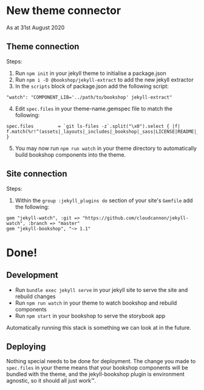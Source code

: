 # New theme connector
As at 31st August 2020 

## Theme connection
Steps:
1. Run `npm init` in your jekyll theme to initialise a package.json
2. Run `npm i -D @bookshop/jekyll-extract` to add the new jekyll extractor
3. In the `scripts` block of package.json add the following script:
```
"watch": "COMPONENT_LIB='../path/to/bookshop' jekyll-extract"
```

4. Edit `spec.files` in your theme-name.gemspec file to match the following:
```
spec.files         = `git ls-files -z`.split("\x0").select { |f| f.match(%r!^(assets|_layouts|_includes|_bookshop|_sass|LICENSE|README|_config\.yml)!i) }
```

5. You may now run `npm run watch` in your theme directory to automatically build bookshop components into the theme.

## Site connection
Steps:
1. Within the `group :jekyll_plugins do` section of your site's `Gemfile` add the following:
```
gem "jekyll-watch", :git => "https://github.com/cloudcannon/jekyll-watch", :branch => "master"
gem "jekyll-bookshop", "~> 1.1"
```


# Done!

## Development

- Run `bundle exec jekyll serve` in your jekyll site to serve the site and rebuild changes
- Run `npm run watch` in your theme to watch bookshop and rebuild components
- Run `npm start` in your bookshop to serve the storybook app

Automatically running this stack is something we can look at in the future.

## Deploying

Nothing special needs to be done for deployment. The change you made to `spec.files` in your theme means that your bookshop components will be bundled with the theme, and the jekyll-bookshop plugin is environment agnostic, so it should all just work™️.
